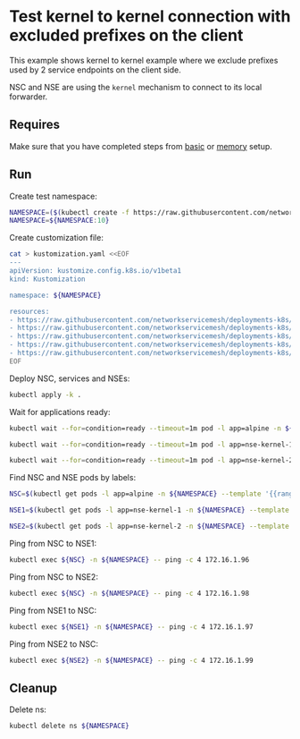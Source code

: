 # Test kernel to kernel connection with excluded prefixes on the client

This example shows kernel to kernel example where we exclude prefixes used by 2 service endpoints on the client side. 

NSC and NSE are using the `kernel` mechanism to connect to its local forwarder.

## Requires

Make sure that you have completed steps from [basic](../../basic) or [memory](../../memory) setup.

## Run

Create test namespace:
```bash
NAMESPACE=($(kubectl create -f https://raw.githubusercontent.com/networkservicemesh/deployments-k8s/a2c7c850f432fd70e320b7c50f58f00a63f6c6c2/examples/use-cases/namespace.yaml)[0])
NAMESPACE=${NAMESPACE:10}
```

Create customization file:
```bash
cat > kustomization.yaml <<EOF
---
apiVersion: kustomize.config.k8s.io/v1beta1
kind: Kustomization

namespace: ${NAMESPACE}

resources:
- https://raw.githubusercontent.com/networkservicemesh/deployments-k8s/a2c7c850f432fd70e320b7c50f58f00a63f6c6c2/examples/features/exclude-prefixes-client/test-client.yaml
- https://raw.githubusercontent.com/networkservicemesh/deployments-k8s/a2c7c850f432fd70e320b7c50f58f00a63f6c6c2/examples/features/exclude-prefixes-client/nsm-service-1.yaml
- https://raw.githubusercontent.com/networkservicemesh/deployments-k8s/a2c7c850f432fd70e320b7c50f58f00a63f6c6c2/examples/features/exclude-prefixes-client/nsm-service-2.yaml
- https://raw.githubusercontent.com/networkservicemesh/deployments-k8s/a2c7c850f432fd70e320b7c50f58f00a63f6c6c2/examples/features/exclude-prefixes-client/nse-kernel-1.yaml
- https://raw.githubusercontent.com/networkservicemesh/deployments-k8s/a2c7c850f432fd70e320b7c50f58f00a63f6c6c2/examples/features/exclude-prefixes-client/nse-kernel-2.yaml
EOF
```

Deploy NSC, services and NSEs:
```bash
kubectl apply -k .
```

Wait for applications ready:
```bash
kubectl wait --for=condition=ready --timeout=1m pod -l app=alpine -n ${NAMESPACE}
```
```bash
kubectl wait --for=condition=ready --timeout=1m pod -l app=nse-kernel-1 -n ${NAMESPACE}
```
```bash
kubectl wait --for=condition=ready --timeout=1m pod -l app=nse-kernel-2 -n ${NAMESPACE}
```

Find NSC and NSE pods by labels:
```bash
NSC=$(kubectl get pods -l app=alpine -n ${NAMESPACE} --template '{{range .items}}{{.metadata.name}}{{"\n"}}{{end}}')
```
```bash
NSE1=$(kubectl get pods -l app=nse-kernel-1 -n ${NAMESPACE} --template '{{range .items}}{{.metadata.name}}{{"\n"}}{{end}}')
```
```bash
NSE2=$(kubectl get pods -l app=nse-kernel-2 -n ${NAMESPACE} --template '{{range .items}}{{.metadata.name}}{{"\n"}}{{end}}')
```

Ping from NSC to NSE1:
```bash
kubectl exec ${NSC} -n ${NAMESPACE} -- ping -c 4 172.16.1.96
```

Ping from NSC to NSE2:
```bash
kubectl exec ${NSC} -n ${NAMESPACE} -- ping -c 4 172.16.1.98
```

Ping from NSE1 to NSC:
```bash
kubectl exec ${NSE1} -n ${NAMESPACE} -- ping -c 4 172.16.1.97
```

Ping from NSE2 to NSC:
```bash
kubectl exec ${NSE2} -n ${NAMESPACE} -- ping -c 4 172.16.1.99
```

## Cleanup

Delete ns:
```bash
kubectl delete ns ${NAMESPACE}
```
